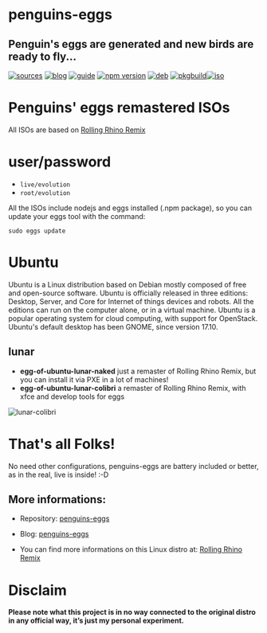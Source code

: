 penguins-eggs
=============

## Penguin&#39;s eggs are generated and new birds are ready to fly...
[![sources](https://img.shields.io/badge/github-sources-cyan)](https://github.com/pieroproietti/penguins-eggs)
[![blog](https://img.shields.io/badge/blog-penguin's%20eggs-cyan)](https://penguins-eggs.net)
[![guide](https://img.shields.io/badge/guide-penguin's%20eggs-cyan)](https://penguins-eggs.net/docs/Tutorial/eggs-users-guide)
[![npm version](https://img.shields.io/npm/v/penguins-eggs.svg)](https://npmjs.org/package/penguins-eggs)
[![deb](https://img.shields.io/badge/deb-packages-blue)](https://sourceforge.net/projects/penguins-eggs/files/DEBS)
[![pkgbuild](https://img.shields.io/badge/pkgbuild-packages-blue)](https://sourceforge.net/projects/penguins-eggs/files/PKGBUILD)[![iso](https://img.shields.io/badge/iso-images-cyan)](https://sourceforge.net/projects/penguins-eggs/files/ISOS)


# Penguins' eggs remastered ISOs

All ISOs are based on [Rolling Rhino Remix](https://rollingrhino.org/)

# user/password
* ```live/evolution```
* ```root/evolution```

All the ISOs include nodejs and eggs installed (.npm package), so you can update your eggs tool with the command:



```sudo eggs update```

# Ubuntu
Ubuntu is a Linux distribution based on Debian mostly composed of free and open-source software. Ubuntu is officially released in three editions: Desktop, Server, and Core for Internet of things devices and robots. All the editions can run on the computer alone, or in a virtual machine. Ubuntu is a popular operating system for cloud computing, with support for OpenStack. Ubuntu's default desktop has been GNOME, since version 17.10.

## lunar

* **egg-of-ubuntu-lunar-naked**  just a remaster of Rolling Rhino Remix, but you can install it via PXE in a lot of machines!
* **egg-of-ubuntu-lunar-colibri**  a remaster of Rolling Rhino Remix, with xfce and develop tools for eggs

![lunar-colibri](https://a.fsdn.com/con/app/proj/penguins-eggs/screenshots/kinetic.png/1024/768)

# That's all Folks!
No need other configurations, penguins-eggs are battery included or better, as in the real, live is inside! :-D

## More informations:

* Repository: [penguins-eggs](https://github.com/pieroproietti/penguins-eggs)
* Blog: [penguins-eggs](https://penguins-eggs.net)

* You can find more informations on this Linux distro at: [Rolling Rhino Remix](https://rollingrhino.org/)

# Disclaim
__Please note what this project is in no way connected to the original distro in any official way, it’s just my personal experiment.__
